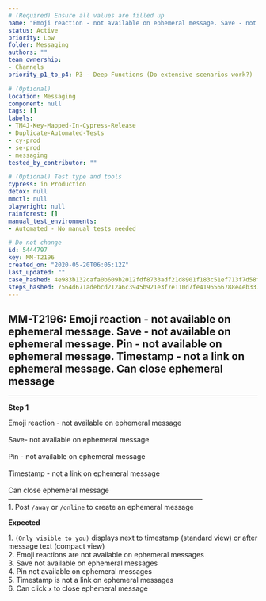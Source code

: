 ```yaml
---
# (Required) Ensure all values are filled up
name: "Emoji reaction - not available on ephemeral message. Save - not available on ephemeral message. Pin - not available on ephemeral message. Timestamp - not a link on ephemeral message. Can close ephemeral message"
status: Active
priority: Low
folder: Messaging
authors: ""
team_ownership:
- Channels
priority_p1_to_p4: P3 - Deep Functions (Do extensive scenarios work?)

# (Optional)
location: Messaging
component: null
tags: []
labels:
- TM4J-Key-Mapped-In-Cypress-Release
- Duplicate-Automated-Tests
- cy-prod
- se-prod
- messaging
tested_by_contributor: ""

# (Optional) Test type and tools
cypress: in Production
detox: null
mmctl: null
playwright: null
rainforest: []
manual_test_environments:
- Automated - No manual tests needed

# Do not change
id: 5444797
key: MM-T2196
created_on: "2020-05-20T06:05:12Z"
last_updated: ""
case_hashed: 4e983b132cafa0b609b2012fdf8733adf21d8901f183c51ef713f7d58ffa2d25fb36bb126754fee2d837b6d962cf900f
steps_hashed: 7564d671adebcd212a6c3945b921e3f7e110d7fe4196566788e4eb33767a3584fdec1310a7eff23c28f55c7a3d19c41d
---
```


<!-- (Auto-generated) Based on frontmatter's "key" and "name" -->

## MM-T2196: Emoji reaction - not available on ephemeral message. Save - not available on ephemeral message. Pin - not available on ephemeral message. Timestamp - not a link on ephemeral message. Can close ephemeral message

---

**Step 1**

Emoji reaction - not available on ephemeral message\
\
Save- not available on ephemeral message\
\
Pin - not available on ephemeral message\
\
Timestamp - not a link on ephemeral message\
\
Can close ephemeral message\
————————————————————————————\
1\. Post `/away` or `/online` to create an ephemeral message

**Expected**

1\. `(Only visible to you)` displays next to timestamp (standard view) or after message text (compact view)\
2\. Emoji reactions are not available on ephemeral messages\
3\. Save not available on ephemeral messages\
4\. Pin not available on ephemeral messages\
5\. Timestamp is not a link on ephemeral messages\
6\. Can click `x` to close ephemeral message
